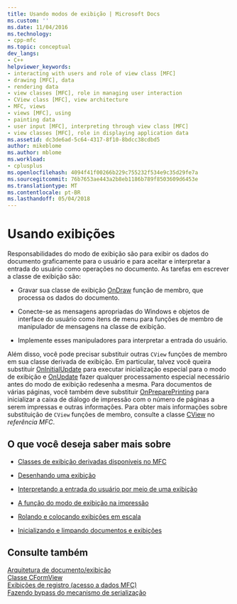 ```yaml
---
title: Usando modos de exibição | Microsoft Docs
ms.custom: ''
ms.date: 11/04/2016
ms.technology:
- cpp-mfc
ms.topic: conceptual
dev_langs:
- C++
helpviewer_keywords:
- interacting with users and role of view class [MFC]
- drawing [MFC], data
- rendering data
- view classes [MFC], role in managing user interaction
- CView class [MFC], view architecture
- MFC, views
- views [MFC], using
- painting data
- user input [MFC], interpreting through view class [MFC]
- view classes [MFC], role in displaying application data
ms.assetid: dc3de6ad-5c64-4317-8f10-8bdcc38cdbd5
author: mikeblome
ms.author: mblome
ms.workload:
- cplusplus
ms.openlocfilehash: 4094f41f00266b229c755232f534e9c35d29fe7a
ms.sourcegitcommit: 76b7653ae443a2b8eb1186b789f8503609d6453e
ms.translationtype: MT
ms.contentlocale: pt-BR
ms.lasthandoff: 05/04/2018
---
```

# <a name="using-views"></a>Usando exibições
Responsabilidades do modo de exibição são para exibir os dados do documento graficamente para o usuário e para aceitar e interpretar a entrada do usuário como operações no documento. As tarefas em escrever a classe de exibição são:  
  
-   Gravar sua classe de exibição [OnDraw](../mfc/reference/cview-class.md#ondraw) função de membro, que processa os dados do documento.  
  
-   Conecte-se as mensagens apropriadas do Windows e objetos de interface do usuário como itens de menu para funções de membro de manipulador de mensagens na classe de exibição.  
  
-   Implemente esses manipuladores para interpretar a entrada do usuário.  
  
 Além disso, você pode precisar substituir outras `CView` funções de membro em sua classe derivada de exibição. Em particular, talvez você queira substituir [OnInitialUpdate](../mfc/reference/cview-class.md#oninitialupdate) para executar inicialização especial para o modo de exibição e [OnUpdate](../mfc/reference/cview-class.md#onupdate) fazer qualquer processamento especial necessário antes do modo de exibição redesenha a mesma. Para documentos de várias páginas, você também deve substituir [OnPreparePrinting](../mfc/reference/cview-class.md#onprepareprinting) para inicializar a caixa de diálogo de impressão com o número de páginas a serem impressas e outras informações. Para obter mais informações sobre substituição de `CView` funções de membro, consulte a classe [CView](../mfc/reference/cview-class.md) no *referência MFC*.  
  
## <a name="what-do-you-want-to-know-more-about"></a>O que você deseja saber mais sobre  
  
-   [Classes de exibição derivadas disponíveis no MFC](../mfc/derived-view-classes-available-in-mfc.md)  
  
-   [Desenhando uma exibição](../mfc/drawing-in-a-view.md)  
  
-   [Interpretando a entrada do usuário por meio de uma exibição](../mfc/interpreting-user-input-through-a-view.md)  
  
-   [A função do modo de exibição na impressão](../mfc/role-of-the-view-in-printing.md)  
  
-   [Rolando e colocando exibições em escala](../mfc/scrolling-and-scaling-views.md)  
  
-   [Inicializando e limpando documentos e exibições](../mfc/initializing-and-cleaning-up-documents-and-views.md)  
  
## <a name="see-also"></a>Consulte também  
 [Arquitetura de documento/exibição](../mfc/document-view-architecture.md)   
 [Classe CFormView](../mfc/reference/cformview-class.md)   
 [Exibições de registro (acesso a dados MFC)](../data/record-views-mfc-data-access.md)   
 [Fazendo bypass do mecanismo de serialização](../mfc/bypassing-the-serialization-mechanism.md)


